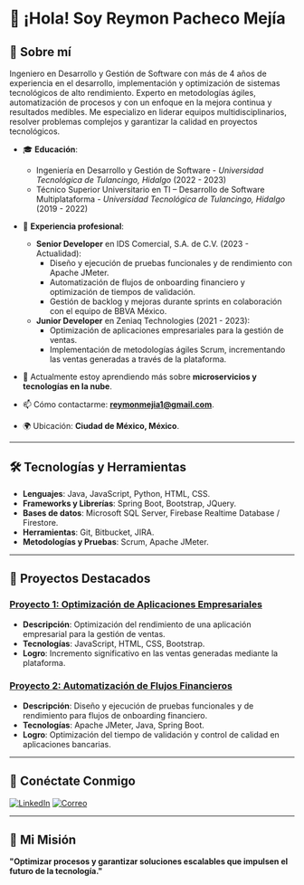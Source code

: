 # 👋 ¡Hola! Soy Reymon Pacheco Mejía

## 🌟 Sobre mí
Ingeniero en Desarrollo y Gestión de Software con más de 4 años de experiencia en el desarrollo, implementación y optimización de sistemas tecnológicos de alto rendimiento. Experto en metodologías ágiles, automatización de procesos y con un enfoque en la mejora continua y resultados medibles. Me especializo en liderar equipos multidisciplinarios, resolver problemas complejos y garantizar la calidad en proyectos tecnológicos.

- 🎓 **Educación**:
  - Ingeniería en Desarrollo y Gestión de Software - *Universidad Tecnológica de Tulancingo, Hidalgo* (2022 - 2023)
  - Técnico Superior Universitario en TI – Desarrollo de Software Multiplataforma - *Universidad Tecnológica de Tulancingo, Hidalgo* (2019 - 2022)
- 🔭 **Experiencia profesional**:
  - **Senior Developer** en IDS Comercial, S.A. de C.V. (2023 - Actualidad):
    - Diseño y ejecución de pruebas funcionales y de rendimiento con Apache JMeter.
    - Automatización de flujos de onboarding financiero y optimización de tiempos de validación.
    - Gestión de backlog y mejoras durante sprints en colaboración con el equipo de BBVA México.
  - **Junior Developer** en Zeniaq Technologies (2021 - 2023):
    - Optimización de aplicaciones empresariales para la gestión de ventas.
    - Implementación de metodologías ágiles Scrum, incrementando las ventas generadas a través de la plataforma.

- 🌱 Actualmente estoy aprendiendo más sobre **microservicios y tecnologías en la nube**.
- 📫 Cómo contactarme: **reymonmejia1@gmail.com**.
- 🌍 Ubicación: **Ciudad de México, México**.

---

## 🛠️ Tecnologías y Herramientas

- **Lenguajes**: Java, JavaScript, Python, HTML, CSS.
- **Frameworks y Librerías**: Spring Boot, Bootstrap, JQuery.
- **Bases de datos**: Microsoft SQL Server, Firebase Realtime Database / Firestore.
- **Herramientas**: Git, Bitbucket, JIRA.
- **Metodologías y Pruebas**: Scrum, Apache JMeter.

---

## 📂 Proyectos Destacados

### [Proyecto 1: Optimización de Aplicaciones Empresariales](https://github.com/tu-usuario/proyecto1)
- **Descripción**: Optimización del rendimiento de una aplicación empresarial para la gestión de ventas.
- **Tecnologías**: JavaScript, HTML, CSS, Bootstrap.
- **Logro**: Incremento significativo en las ventas generadas mediante la plataforma.

### [Proyecto 2: Automatización de Flujos Financieros](https://github.com/tu-usuario/proyecto2)
- **Descripción**: Diseño y ejecución de pruebas funcionales y de rendimiento para flujos de onboarding financiero.
- **Tecnologías**: Apache JMeter, Java, Spring Boot.
- **Logro**: Optimización del tiempo de validación y control de calidad en aplicaciones bancarias.

---

## 🤝 Conéctate Conmigo

[![LinkedIn](https://img.shields.io/badge/LinkedIn-blue?logo=linkedin&logoColor=white)]([https://www.linkedin.com/in/tu-usuario](http://linkedin.com/in/reymon-pacheco-mejia-0b7271267))
[![Correo](https://img.shields.io/badge/Email-reymonmejia1@gmail.com-red)](mailto:reymonmejia1@gmail.com)


---

## 🚀 Mi Misión
**"Optimizar procesos y garantizar soluciones escalables que impulsen el futuro de la tecnología."**


